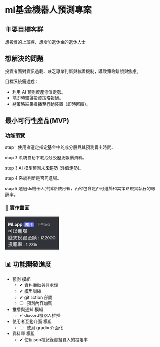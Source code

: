# ml基金機器人預測專案

## 主要目標客群
想投資的上班族、想增加退休金的退休人士

## 想解決的問題
投資者面對資訊過載、缺乏專業判斷與驗證機制，導致策略錯誤與焦慮。

目標系統需達成：

 - 利用 AI 預測資產淨值走勢。
 - 能即時驗證投資策略報酬。
 - 將策略結果推播至行動裝置（即時回饋）。

## 最小可行性產品(MVP)
### 功能預覽

step 1 使用者選定指定基金中的成分股與其預測賣出時間。
 
step 2 系統自動下載成分股歷史報價資料。

step 3 AI 模型預測未來趨勢 (淨值走勢)。

step 4 系統判斷是否可進場。

step 5 透過dc機器人推播給使用者，內容包含是否可進場和其策略現實執行的報酬率。

### 📸 實作畫面

![系統實作畫面](./operation.png)


## 📊 功能開發進度

- 預測 模組
  - &#10004; 資料擷取與預處理
  - &#10004; 模型訓練
  - &#10004; git action 部屬
  - - [ ] 預測內容加廣
- 推播與通知 模組
  - &#10004; discord機器人推播
- 使用者互動介面 模組
  - - [ ] 使用 gradio 介面化 
- 資料庫 模組
  - &#10004; 使用json檔紀錄虛擬買入的投報率

